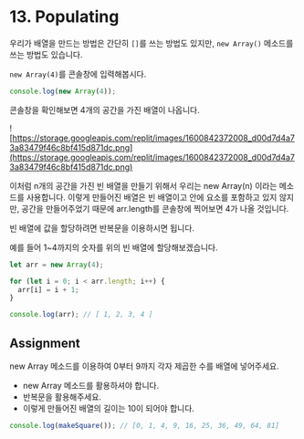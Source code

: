# 13. Populating

우리가 배열을 만드는 방법은 간단히 `[]`를 쓰는 방법도 있지만, `new Array()` 메소드를 쓰는 방법도 있습니다.

`new Array(4)`를 콘솔창에 입력해봅시다.

```js
console.log(new Array(4));
```

콘솔창을 확인해보면 4개의 공간을 가진 배열이 나옵니다.

![https://storage.googleapis.com/replit/images/1600842372008_d00d7d4a73a83479f46c8bf415d871dc.png](https://storage.googleapis.com/replit/images/1600842372008_d00d7d4a73a83479f46c8bf415d871dc.png)

이처럼 n개의 공간을 가진 빈 배열을 만들기 위해서 우리는 new Array(n) 이라는 메소드를 사용합니다. 이렇게 만들어진 배열은 빈 배열이고 안에 요소를 포함하고 있지 않지만, 공간을 만들어주었기 때문에 arr.length를 콘솔창에 찍어보면 4가 나올 것입니다.

빈 배열에 값을 할당하려면 반복문을 이용하시면 됩니다.

예를 들어 1~4까지의 숫자를 위의 빈 배열에 할당해보겠습니다.

```js
let arr = new Array(4);

for (let i = 0; i < arr.length; i++) {
  arr[i] = i + 1;
}

console.log(arr); // [ 1, 2, 3, 4 ]
```

## Assignment

new Array 메소드를 이용하여 0부터 9까지 각자 제곱한 수를 배열에 넣어주세요.

- new Array 메소드를 활용하셔야 합니다.
- 반복문을 활용해주세요.
- 이렇게 만들어진 배열의 길이는 10이 되어야 합니다.

```js
console.log(makeSquare()); // [0, 1, 4, 9, 16, 25, 36, 49, 64, 81]
```
